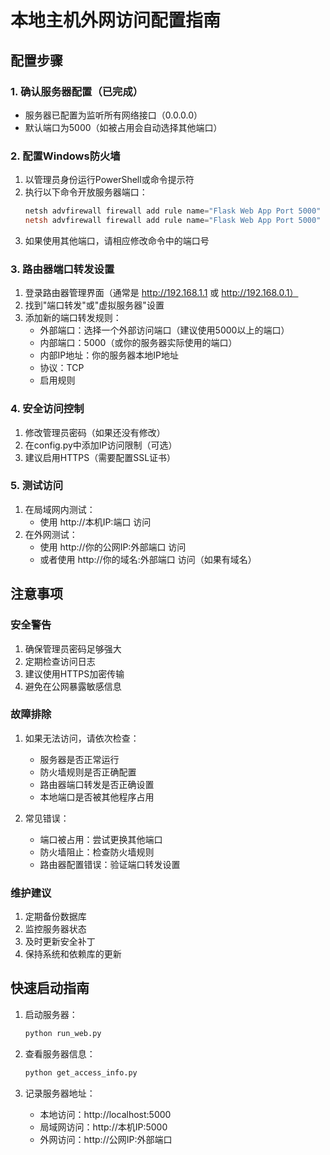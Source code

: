 # 本地主机外网访问配置指南

## 配置步骤

### 1. 确认服务器配置（已完成）
- 服务器已配置为监听所有网络接口（0.0.0.0）
- 默认端口为5000（如被占用会自动选择其他端口）

### 2. 配置Windows防火墙
1. 以管理员身份运行PowerShell或命令提示符
2. 执行以下命令开放服务器端口：
   ```powershell
   netsh advfirewall firewall add rule name="Flask Web App Port 5000" dir=in action=allow protocol=TCP localport=5000
   netsh advfirewall firewall add rule name="Flask Web App Port 5000" dir=out action=allow protocol=TCP localport=5000
   ```
3. 如果使用其他端口，请相应修改命令中的端口号

### 3. 路由器端口转发设置
1. 登录路由器管理界面（通常是 http://192.168.1.1 或 http://192.168.0.1）
2. 找到"端口转发"或"虚拟服务器"设置
3. 添加新的端口转发规则：
   - 外部端口：选择一个外部访问端口（建议使用5000以上的端口）
   - 内部端口：5000（或你的服务器实际使用的端口）
   - 内部IP地址：你的服务器本地IP地址
   - 协议：TCP
   - 启用规则

### 4. 安全访问控制
1. 修改管理员密码（如果还没有修改）
2. 在config.py中添加IP访问限制（可选）
3. 建议启用HTTPS（需要配置SSL证书）

### 5. 测试访问
1. 在局域网内测试：
   - 使用 http://本机IP:端口 访问
2. 在外网测试：
   - 使用 http://你的公网IP:外部端口 访问
   - 或者使用 http://你的域名:外部端口 访问（如果有域名）

## 注意事项

### 安全警告
1. 确保管理员密码足够强大
2. 定期检查访问日志
3. 建议使用HTTPS加密传输
4. 避免在公网暴露敏感信息

### 故障排除
1. 如果无法访问，请依次检查：
   - 服务器是否正常运行
   - 防火墙规则是否正确配置
   - 路由器端口转发是否正确设置
   - 本地端口是否被其他程序占用

2. 常见错误：
   - 端口被占用：尝试更换其他端口
   - 防火墙阻止：检查防火墙规则
   - 路由器配置错误：验证端口转发设置

### 维护建议
1. 定期备份数据库
2. 监控服务器状态
3. 及时更新安全补丁
4. 保持系统和依赖库的更新

## 快速启动指南

1. 启动服务器：
   ```bash
   python run_web.py
   ```

2. 查看服务器信息：
   ```bash
   python get_access_info.py
   ```

3. 记录服务器地址：
   - 本地访问：http://localhost:5000
   - 局域网访问：http://本机IP:5000
   - 外网访问：http://公网IP:外部端口